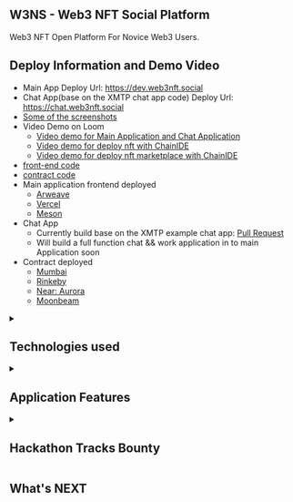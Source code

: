 ## W3NS - Web3 NFT Social Platform

Web3 NFT Open Platform For Novice Web3 Users.

## Deploy Information and Demo Video

* Main App Deploy Url: <https://dev.web3nft.social>
* Chat App(base on the XMTP chat app code) Deploy Url: <https://chat.web3nft.social>
* [Some of the screenshots](./screenshot)
* Video Demo on Loom
  * [Video demo for Main Application and Chat Application](https://www.loom.com/share/f49d8e0c76d14e8eb8390804026b1a3b)
  * [Video demo for deploy nft with ChainIDE](https://www.loom.com/share/54d8abfc2e4b44798c9c4f759514faa3)
  * [Video demo for deploy nft marketplace with ChainIDE](https://www.loom.com/share/14213d80587349e68c5db461b2cb8e5f)
* [front-end code](./frontend)
* [contract code](./contract)
* Main application frontend deployed
  * [Arweave](#)
  * [Vercel](https://web3nft.social)
  * [Meson](#)
* Chat App
  * Currently build base on the XMTP example chat app: [Pull Request](https://github.com/xmtp/example-chat-react/pull/62)
  * Will build a full function chat && work application in to main Application soon
* Contract deployed
  * [Mumbai](#)
  * [Rinkeby](#)
  * [Near: Aurora](#)
  * [Moonbeam](#)

<details>
<summary><h2>Technologies used</h2></summary>

* BlockChain Network
  * [x] Polygon Mumbai testnet: [NFT Deploy](https://mumbai.polygonscan.com/tx/0x6363ce4665a2f2473be38631a72b0240e0d79dfe3a3032a462a4e97deb3319b1), [NFT Marketplace Deploy](https://mumbai.polygonscan.com/tx/0x60b4235af6c0d4bcddf66fbe2d2cd55d40bba628ffeeae3805ce88f390512ae1)
  * [ ] Near: Aurora
  * [ ] Moonbeam
* Smart Contract Dev Env
  * [x] Hardhat
  * [x] ChainIDE
* RPC endpoints
  * [x] Infura
* Front-end hosting && image assets && CDN
  * [x] Vercel
  * [x] IPFS
  * [x] Meson
* User profiles / Blog posts store / Albumn Store / Permission Control
  * [x] Ceramic
  * [x] Self.ID
  * [x] LIT
  * [x] Bundlr
* Social Graph
  * [x] CyberConnect
  * [ ] KNN3
* Chat
  * [x] XMTP
* Application Tech Stack
  * [x] TailwindCSS
  * [x] Vue3
  * [x] Pinia (state store)
  * [x] PWA
  * [x] Vue-i18n
  * [x] Villus (gql && pinia binding lib)
  * [x] Vite2

</details>

<details>
<summary><h2>Application Features </h2></summary>

* Support all web2 social platform login
  * Easier for new Web3 user (thanks to the Web3Auth)
  * Login by many social platforms
  * Login by metamask/walletconnect
  * While store data to Ceramic, will trigger Self.ID login too
* CyberConnect
  * Follow/unfollow actions
  * Followers list
  * Followings list
* Profile data save on Ceramic
* Web3 LinkTree
  * User can add many social platform link to their W3NS home page
  * Data store on Ceramic
  * Data permission control by LIT
* Search any address to show the Web3 things
  * Use KNN3 to get the NFT user information
* [WIP] Web3 instagram Clone
  * With LIT to have content permission control (user must mint poster's NFT to have access to the page)
* [WIP] Web3 Blogger Clone
  * With LIT to have content permission control (user must mint poster's NFT to have access to the article)
* [WIP] Anyone can create a NFT marketplace without code to earn exchange fee

</details>

<details>
<summary><h2> Hackathon Tracks Bounty </h2></summary>
### XMTP Bounty [#1](https://gitcoin.co/issue/28887), [#2](https://gitcoin.co/issue/28892), [CyberConnect](https://gitcoin.co/issue/28881) and [Infura](https://gitcoin.co/issue/28876)

* Gate messages with CyberConnect and LIT
  * User can filter by CyberConnect Social Data: friends, followings, followers
  * User can pick the `all` filter that means all the conversations will show up event they do not include in the CyberConnect Social Data
  * User can add LIT control filter too
    * User can select which chain to query for the conditions below
    * User can add ETH, ERC20, ERC721, ERC777, ERC1155 token filters with contract address, comparators (<,<=, =, >=, >), and number
    * All of conditions can be `Intersection` or `Union`
    * User hit the `Calculate with LIT` button will trigger query with LIT and also show the calculate result for each condition and the final result
    * The calculate result will be `intersection` with the CyberConnect Social Data
* In the messages list, user can click on the avatar to go to the [W3NS](https://web3nft.social/0xC6E58fb4aFFB6aB8A392b7CC23CD3feF74517F6C) home page to check the user's more detail social informations
  * User can follow / unfollow some one on W3NS home page
  * User can check someone's followers / followings (something like Instagram)
  * User can click on the `Chat` button to jump to the XMTP application to chat with the user
* use the Infura as rpc service

### [ChainIDE Bounty](https://gitcoin.co/issue/28895), [Polygon](https://gitcoin.co/issue/28870)

* We deploy two contract with ChainIDE
* NFT Contract
  * use the ERC721A to save gas fee while mint multiple NFTs
  * can paused anytime
  * can setup whitelist
  * any address can bind to different number, that means different whitelist address can have different max mint amount of NFTs
  * can setup royalties
* NFT Marketplace Contract
  * everyone can use the marketplace to generate a new market that can earn exchange fee

### [Meson Network](https://gitcoin.co/issue/28891)

* try to deploy to Meson cdn, but while visiting index.html, it access the javascript file getting error, so I have to fallback to vercel.

</details>

## What's NEXT
